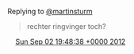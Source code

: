Replying to [@martinsturm](https://twitter.com/martinsturm/status/241537597124530177)

> rechter ringvinger toch?

<img src="../../media/tweet.ico" width="12" /> [Sun Sep 02 19:48:38 +0000 2012](https://twitter.com/DromerDenker/status/242348327541305346)